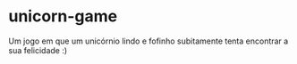 # unicorn-game
Um jogo em que um unicórnio lindo e fofinho subitamente tenta encontrar a sua felicidade :)
